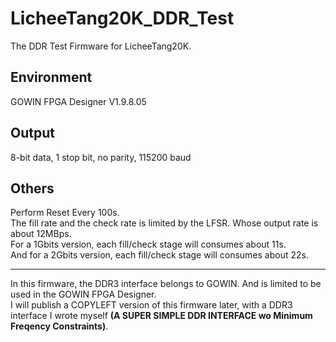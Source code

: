 # LicheeTang20K_DDR_Test
The DDR Test Firmware for LicheeTang20K.

## Environment
GOWIN FPGA Designer V1.9.8.05 

## Output
8-bit data, 1 stop bit, no parity, 115200 baud 

## Others
Perform Reset Every 100s.  
The fill rate and the check rate is limited by the LFSR. Whose output rate is about 12MBps.  
For a 1Gbits version, each fill/check stage will consumes about 11s.  
And for a 2Gbits version, each fill/check stage will consumes about 22s.  

---

In this firmware, the DDR3 interface belongs to GOWIN. And is limited to be used in the GOWIN FPGA Designer.  
I will publish a COPYLEFT version of this firmware later, with a DDR3 interface I wrote myself __(A SUPER SIMPLE DDR INTERFACE wo Minimum Freqency Constraints)__.  
